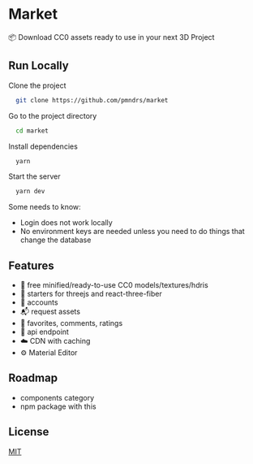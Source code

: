 # Market

📦 Download CC0 assets ready to use in your next 3D Project

## Run Locally

Clone the project

```bash
  git clone https://github.com/pmndrs/market
```

Go to the project directory

```bash
  cd market
```

Install dependencies

```bash
  yarn
```

Start the server

```bash
  yarn dev
```

Some needs to know:

- Login does not work locally
- No environment keys are needed unless you need to do things that change the database

## Features

- 🔎 free minified/ready-to-use CC0 models/textures/hdris
- 🚥 starters for threejs and react-three-fiber
- 👥 accounts
- 📬 request assets
- 🥇 favorites, comments, ratings
- 🔌 api endpoint
- ☁️ CDN with caching
- ⚙️ Material Editor

## Roadmap

- components category
- npm package with this

## License

[MIT](https://choosealicense.com/licenses/mit/)
